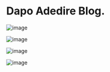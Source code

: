 # Dapo Adedire Blog.

![image](https://user-images.githubusercontent.com/95668340/177737032-f7b307b9-efb2-48ab-912b-38c786f19764.png)

![image](https://user-images.githubusercontent.com/95668340/177737189-2a531ac7-2c1d-4bbd-b17b-ad9781398f11.png)


![image](https://user-images.githubusercontent.com/95668340/177737325-57ef14b6-dec6-4d78-9c1c-5e98ba0a941d.png)


![image](https://user-images.githubusercontent.com/95668340/177737439-5eabe8a7-e442-4ec4-a4a1-36ad7bf74c6c.png)
